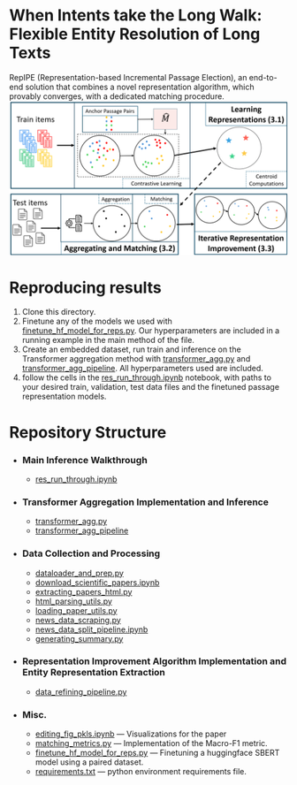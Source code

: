 # **When Intents take the Long Walk: Flexible Entity Resolution of Long Texts**

RepIPE (Representation-based Incremental Passage Election), an end-to-end solution that combines a novel representation algorithm, which provably converges, with a dedicated matching procedure.
![An illustration of RepIPE’s pipeline. Train anchor passages are used to learn data item representations, which are averaged within each equivalence class to form centroids. At inference time, these centroids support both match prediction and passage selection.](https://github.com/sigsub/RePipe/blob/main/pipeline_new.png)

# Reproducing results
1. Clone this directory.
2. Finetune any of the models we used with [finetune_hf_model_for_reps.py](https://github.com/sigsub/RePipe/blob/main/finetune_hf_model_for_reps.py). Our hyperparameters are included in a running example in the main method of the file.
3. Create an embedded dataset, run train and inference on the Transformer aggregation method with [transformer_agg.py](https://github.com/sigsub/RePipe/blob/main/transformer_agg.py) and [transformer_agg_pipeline](https://github.com/sigsub/RePipe/blob/main/transformer_agg_pipeline.ipynb). All hyperparameters used are included.
4. follow the cells in the [res_run_through.ipynb](https://github.com/sigsub/RePipe/blob/main/res_run_through.ipynb) notebook, with paths to your desired train, validation, test data files and the finetuned passage representation models.

# Repository Structure
* ### Main Inference Walkthrough
   * [res_run_through.ipynb](https://github.com/sigsub/RePipe/blob/main/res_run_through.ipynb)
* ### Transformer Aggregation Implementation and Inference
   * [transformer_agg.py](https://github.com/sigsub/RePipe/blob/main/transformer_agg.py)
   * [transformer_agg_pipeline](https://github.com/sigsub/RePipe/blob/main/transformer_agg_pipeline.ipynb)
* ### Data Collection and Processing 
   * [dataloader_and_prep.py](https://github.com/sigsub/RePipe/blob/main/dataloadrer_and_prep.py)
   * [download_scientific_papers.ipynb](https://github.com/sigsub/RePipe/blob/main/download_scientific_papers.ipynb)
   * [extracting_papers_html.py](https://github.com/sigsub/RePipe/blob/main/extracting_papers_html.py)
   * [html_parsing_utils.py](https://github.com/sigsub/RePipe/blob/main/html_parsing_utils.py)
   * [loading_paper_utils.py](https://github.com/sigsub/RePipe/blob/main/loading_paper_utils.py)
   * [news_data_scraping.py](https://github.com/sigsub/RePipe/blob/main/news_data_scraping.py)
   * [news_data_split_pipeline.ipynb](https://github.com/sigsub/RePipe/blob/main/news_data_split_pipeline.ipynb)
   * [generating_summary.py](https://github.com/sigsub/RePipe/blob/main/generating_summary.py)
* ### Representation Improvement Algorithm Implementation and Entity Representation Extraction
   * [data_refining_pipeline.py](https://github.com/sigsub/RePipe/blob/main/data_refining_pipeline.py)
* ### Misc.
   * [editing_fig_pkls.ipynb](https://github.com/sigsub/RePipe/blob/main/editing_fig_pkls.ipynb) — Visualizations for the paper
   * [matching_metrics.py](https://github.com/sigsub/RePipe/blob/main/matching_metrics.py) — Implementation of the Macro-F1 metric.
   * [finetune_hf_model_for_reps.py](https://github.com/sigsub/RePipe/blob/main/finetune_hf_model_for_reps.py) — Finetuning a huggingface SBERT model using a paired dataset.
   * [requirements.txt](https://github.com/sigsub/RePipe/blob/main/requirements.txt) — python environment requirements file.

